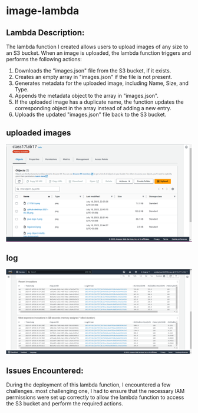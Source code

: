 # image-lambda

## Lambda Description:
The lambda function I created allows users to upload images of any size to an S3 bucket. When an image is uploaded, the lambda function triggers and performs the following actions:

1. Downloads the "images.json" file from the S3 bucket, if it exists.
2. Creates an empty array in "images.json" if the file is not present.
3. Generates metadata for the uploaded image, including Name, Size, and Type.
4. Appends the metadata object to the array in "images.json".
5. If the uploaded image has a duplicate name, the function updates the corresponding object in the array instead of adding a new entry.
6. Uploads the updated "images.json" file back to the S3 bucket.

## uploaded images

![imgs](image-3.png)

## log 
![log](image-2.png)

## Issues Encountered:
During the deployment of this lambda function, I encountered a few challenges. most challenging one, I had to ensure that the necessary IAM permissions were set up correctly to allow the lambda function to access the S3 bucket and perform the required actions. 


